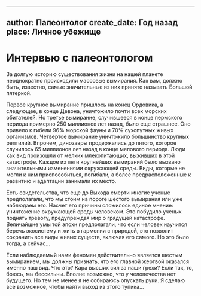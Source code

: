 
---
author: Палеонтолог
create_date: Год назад
place: Личное убежище
---

# Интервью с палеонтологом


За долгую историю существования жизни на нашей планете неоднократно происходили массовые вымирания. Как вам, должно быть, известно, самые значительные из них принято называть Большой пятеркой.


Первое крупное вымирание пришлось на конец Ордовика, а следующее, в конце Девона, уничтожило почти всех морских обитателей. Но третье вымирание, случившееся в конце пермского периода примерно 250 миллионов лет назад, было еще страшнее. Оно привело к гибели 96% морской фауны и 70% сухопутных живых организмов. Четвертое вымирание уничтожило большинство крупных рептилий. Впрочем, динозавры продержались до пятого, которое случилось 65 миллионов лет назад в конце мелового периода. Люди как вид произошли от мелких млекопитающих, выживших в этой катастрофе. Каждое из пяти крупнейших вымираний было вызвано значительными изменениями окружающей среды. Виды, которые не могли к ним приспособиться, погибали, а более предрасположенные к развитию и адаптации занимали их место.


Есть свидетельства, что еще до Выхода смерти многие ученые предполагали, что мы стоим на пороге шестого вымирания или уже наблюдаем его. Насчет его причины сложилось единое мнение: уничтожение окружающей среды человеком. Это побудило ученых поднять тревогу, предупреждая мир о грядущей катастрофе. Величайшие умы той эпохи предполагали, что если человек научится беречь экосистему и жить в гармонии с природой, это позволит сохранить все виды живых существ, включая его самого. Но это было тогда, а сейчас...


Если наблюдаемый нами феномен действительно является шестым вымиранием, мы должны признать, что его главной жертвой оказался именно наш вид. Что это? Кара высших сил за наши грехи? Если так, то, боюсь, мы бессильны. Вполне возможно, что у человечества нет будущего. Но тем не менее я не собираюсь опускать руки. Я сделаю все возможное, чтобы найти выход из этого тупика...




